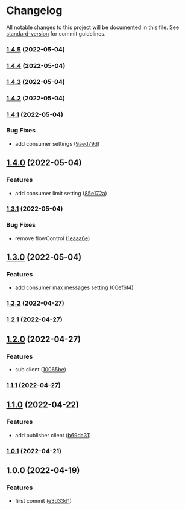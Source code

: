 # Changelog

All notable changes to this project will be documented in this file. See [standard-version](https://github.com/conventional-changelog/standard-version) for commit guidelines.

### [1.4.5](https://github.com/powerkernel/nats-client/compare/v1.4.4...v1.4.5) (2022-05-04)

### [1.4.4](https://github.com/powerkernel/nats-client/compare/v1.4.3...v1.4.4) (2022-05-04)

### [1.4.3](https://github.com/powerkernel/nats-client/compare/v1.4.2...v1.4.3) (2022-05-04)

### [1.4.2](https://github.com/powerkernel/nats-client/compare/v1.4.1...v1.4.2) (2022-05-04)

### [1.4.1](https://github.com/powerkernel/nats-client/compare/v1.4.0...v1.4.1) (2022-05-04)


### Bug Fixes

* add consumer settings ([9aed79d](https://github.com/powerkernel/nats-client/commit/9aed79dcb9b51e36e70f6875231d5aec4e74316a))

## [1.4.0](https://github.com/powerkernel/nats-client/compare/v1.3.1...v1.4.0) (2022-05-04)


### Features

* add consumer limit setting ([85e172a](https://github.com/powerkernel/nats-client/commit/85e172af028977e6ccfab7d270dc3a5f6415d9c3))

### [1.3.1](https://github.com/powerkernel/nats-client/compare/v1.3.0...v1.3.1) (2022-05-04)


### Bug Fixes

* remove flowControl ([1eaaa6e](https://github.com/powerkernel/nats-client/commit/1eaaa6ea5848048cf6f0c6eca9a026329170aa34))

## [1.3.0](https://github.com/powerkernel/nats-client/compare/v1.2.2...v1.3.0) (2022-05-04)


### Features

* add consumer max messages setting ([00ef6f4](https://github.com/powerkernel/nats-client/commit/00ef6f4fe26c8cfe2c5f8ac13a293df19a3e1a26))

### [1.2.2](https://github.com/powerkernel/nats-client/compare/v1.2.1...v1.2.2) (2022-04-27)

### [1.2.1](https://github.com/powerkernel/nats-client/compare/v1.2.0...v1.2.1) (2022-04-27)

## [1.2.0](https://github.com/powerkernel/nats-client/compare/v1.1.1...v1.2.0) (2022-04-27)


### Features

* sub client ([10065be](https://github.com/powerkernel/nats-client/commit/10065be57ce2e2640331b02be089e75a861a61fa))

### [1.1.1](https://github.com/powerkernel/nats-client/compare/v1.1.0...v1.1.1) (2022-04-27)

## [1.1.0](https://github.com/powerkernel/nats-client/compare/v1.0.1...v1.1.0) (2022-04-22)


### Features

* add publisher client ([b69da31](https://github.com/powerkernel/nats-client/commit/b69da31edae328587cbb3c9d8b89977583ce769c))

### [1.0.1](https://github.com/powerkernel/nats-client/compare/v1.0.0...v1.0.1) (2022-04-21)

## 1.0.0 (2022-04-19)


### Features

* first commit ([e3d33d1](https://github.com/powerkernel/nats-client/commit/e3d33d18a4d9d1bfed7900866eb86cfb00fb2d6a))
